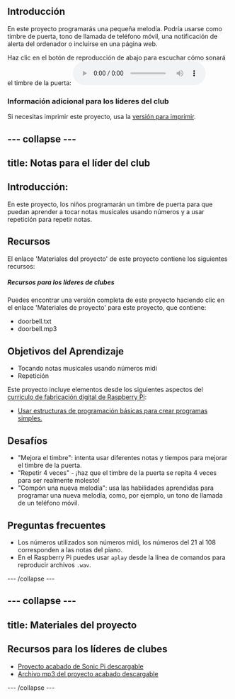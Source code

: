 ## Introducción

En este proyecto programarás una pequeña melodía. Podría usarse como timbre de puerta, tono de llamada de teléfono móvil, una notificación de alerta del ordenador o incluirse en una página web.

<div id="audio-preview" class="pdf-hidden">
Haz clic en el botón de reproducción de abajo para escuchar cómo sonará el timbre de la puerta: 
<audio controls preload> 
  <source src="resources/doorbell.mp3" type="audio/mpeg"> 
Tu navegador no es compatible con el elemento <code>audio</code>. 
</audio>
</div>

### Información adicional para los líderes del club

Si necesitas imprimir este proyecto, usa la [versión para imprimir](https://projects.raspberrypi.org/es-ES/projects/compose-tune/print).

--- collapse ---
---
title: Notas para el líder del club
---

## Introducción:

En este proyecto, los niños programarán un timbre de puerta para que puedan aprender a tocar notas musicales usando números y a usar repetición para repetir notas.

## Recursos

El enlace 'Materiales del proyecto' de este proyecto contiene los siguientes recursos:

##### Recursos para los líderes de clubes

Puedes encontrar una versión completa de este proyecto haciendo clic en el enlace 'Materiales de proyecto' para este proyecto, que contiene:

* doorbell.txt
* doorbell.mp3

## Objetivos del Aprendizaje

* Tocando notas musicales usando números midi
* Repetición

Este proyecto incluye elementos desde los siguientes aspectos del [currículo de fabricación digital de Raspberry Pi](http://rpf.io/curriculum):

* [Usar estructuras de programación básicas para crear programas simples.](https://www.raspberrypi.org/curriculum/programming/creator)

## Desafíos

* "Mejora el timbre": intenta usar diferentes notas y tiempos para mejorar el timbre de la puerta.
* "Repetir 4 veces" - ¡haz que el timbre de la puerta se repita 4 veces para ser realmente molesto!
* "Compón una nueva melodía": usa las habilidades aprendidas para programar una nueva melodía, como, por ejemplo, un tono de llamada de un teléfono móvil.

## Preguntas frecuentes

* Los números utilizados son números midi, los números del 21 al 108 corresponden a las notas del piano.
* En el Raspberry Pi puedes usar `aplay` desde la línea de comandos para reproducir archivos `.wav`.

--- /collapse ---

--- collapse ---
---
title: Materiales del proyecto
---

## Recursos para los líderes de clubes

* [Proyecto acabado de Sonic Pi descargable](resources/doorbell.txt)
* [Archivo mp3 del proyecto acabado descargable](resources/doorbell.mp3)

--- /collapse ---